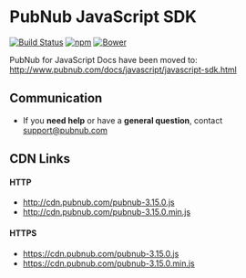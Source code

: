 # PubNub JavaScript SDK

[![Build Status](https://travis-ci.org/pubnub/javascript.svg?branch=master)](https://travis-ci.org/pubnub/javascript)
[![npm](https://img.shields.io/npm/v/pubnub.svg)]()
[![Bower](https://img.shields.io/bower/v/pubnub.svg)]()

PubNub for JavaScript Docs have been moved to: http://www.pubnub.com/docs/javascript/javascript-sdk.html

## Communication

- If you **need help** or have a **general question**, contact <support@pubnub.com>

## CDN Links

#### HTTP
* http://cdn.pubnub.com/pubnub-3.15.0.js
* http://cdn.pubnub.com/pubnub-3.15.0.min.js

#### HTTPS
* https://cdn.pubnub.com/pubnub-3.15.0.js
* https://cdn.pubnub.com/pubnub-3.15.0.min.js

